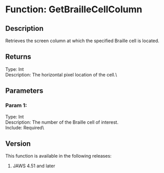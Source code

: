 # Function: GetBrailleCellColumn

## Description

Retrieves the screen column at which the specified Braille cell is
located.

## Returns

Type: Int\
Description: The horizontal pixel location of the cell.\

## Parameters

### Param 1:

Type: Int\
Description: The number of the Braille cell of interest.\
Include: Required\

## Version

This function is available in the following releases:

1.  JAWS 4.51 and later
